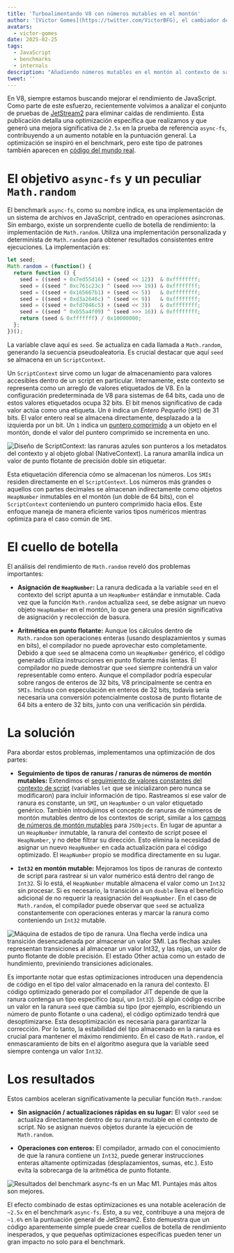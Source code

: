 ```yaml
---
title: 'Turboalimentando V8 con números mutables en el montón'
author: '[Victor Gomes](https://twitter.com/VictorBFG), el cambiador de bits'
avatars:
  - victor-gomes
date: 2025-02-25
tags:
  - JavaScript
  - benchmarks
  - internals
description: "Añadiendo números mutables en el montón al contexto de scripts"
tweet: ''
---
```


En V8, siempre estamos buscando mejorar el rendimiento de JavaScript. Como parte de este esfuerzo, recientemente volvimos a analizar el conjunto de pruebas de [JetStream2](https://browserbench.org/JetStream2.1/) para eliminar caídas de rendimiento. Esta publicación detalla una optimización específica que realizamos y que generó una mejora significativa de `2.5x` en la prueba de referencia `async-fs`, contribuyendo a un aumento notable en la puntuación general. La optimización se inspiró en el benchmark, pero este tipo de patrones también aparecen en [código del mundo real](https://github.com/WebAssembly/binaryen/blob/3339c1f38da5b68ce8bf410773fe4b5eee451ab8/scripts/fuzz_shell.js#L248).

<!--truncate-->
# El objetivo `async-fs` y un peculiar `Math.random`

El benchmark `async-fs`, como su nombre indica, es una implementación de un sistema de archivos en JavaScript, centrado en operaciones asíncronas. Sin embargo, existe un sorprendente cuello de botella de rendimiento: la implementación de `Math.random`. Utiliza una implementación personalizada y determinista de `Math.random` para obtener resultados consistentes entre ejecuciones. La implementación es:

```js
let seed;
Math.random = (function() {
  return function () {
    seed = ((seed + 0x7ed55d16) + (seed << 12))  & 0xffffffff;
    seed = ((seed ^ 0xc761c23c) ^ (seed >>> 19)) & 0xffffffff;
    seed = ((seed + 0x165667b1) + (seed << 5))   & 0xffffffff;
    seed = ((seed + 0xd3a2646c) ^ (seed << 9))   & 0xffffffff;
    seed = ((seed + 0xfd7046c5) + (seed << 3))   & 0xffffffff;
    seed = ((seed ^ 0xb55a4f09) ^ (seed >>> 16)) & 0xffffffff;
    return (seed & 0xfffffff) / 0x10000000;
  };
})();
```

La variable clave aquí es `seed`. Se actualiza en cada llamada a `Math.random`, generando la secuencia pseudoaleatoria. Es crucial destacar que aquí `seed` se almacena en un `ScriptContext`.

Un `ScriptContext` sirve como un lugar de almacenamiento para valores accesibles dentro de un script en particular. Internamente, este contexto se representa como un arreglo de valores etiquetados de V8. En la configuración predeterminada de V8 para sistemas de 64 bits, cada uno de estos valores etiquetados ocupa 32 bits. El bit menos significativo de cada valor actúa como una etiqueta. Un `0` indica un _Entero Pequeño_ (`SMI`) de 31 bits. El valor entero real se almacena directamente, desplazado a la izquierda por un bit. Un `1` indica un [puntero comprimido](https://v8.dev/blog/pointer-compression) a un objeto en el montón, donde el valor del puntero comprimido se incrementa en uno.

![Diseño de `ScriptContext`: las ranuras azules son punteros a los metadatos del contexto y al objeto global (`NativeContext`). La ranura amarilla indica un valor de punto flotante de precisión doble sin etiquetar.](/_img/mutable-heap-number/script-context.svg)

Esta etiquetación diferencia cómo se almacenan los números. Los `SMIs` residen directamente en el `ScriptContext`. Los números más grandes o aquellos con partes decimales se almacenan indirectamente como objetos `HeapNumber` inmutables en el montón (un doble de 64 bits), con el `ScriptContext` conteniendo un puntero comprimido hacia ellos. Este enfoque maneja de manera eficiente varios tipos numéricos mientras optimiza para el caso común de `SMI`.

# El cuello de botella

El análisis del rendimiento de `Math.random` reveló dos problemas importantes:

- **Asignación de `HeapNumber`:** La ranura dedicada a la variable `seed` en el contexto del script apunta a un `HeapNumber` estándar e inmutable. Cada vez que la función `Math.random` actualiza `seed`, se debe asignar un nuevo objeto `HeapNumber` en el montón, lo que genera una presión significativa de asignación y recolección de basura.

- **Aritmética en punto flotante:** Aunque los cálculos dentro de `Math.random` son operaciones enteras (usando desplazamientos y sumas en bits), el compilador no puede aprovechar esto completamente. Debido a que `seed` se almacena como un `HeapNumber` genérico, el código generado utiliza instrucciones en punto flotante más lentas. El compilador no puede demostrar que `seed` siempre contendrá un valor representable como entero. Aunque el compilador podría especular sobre rangos de enteros de 32 bits, V8 principalmente se centra en `SMIs`. Incluso con especulación en enteros de 32 bits, todavía sería necesaria una conversión potencialmente costosa de punto flotante de 64 bits a entero de 32 bits, junto con una verificación sin pérdida.

# La solución

Para abordar estos problemas, implementamos una optimización de dos partes:

- **Seguimiento de tipos de ranuras / ranuras de números de montón mutables:** Extendimos el [seguimiento de valores constantes del contexto de script](https://issues.chromium.org/u/2/issues/42203515) (variables `let` que se inicializaron pero nunca se modificaron) para incluir información de tipo. Rastreamos si ese valor de ranura es constante, un `SMI`, un `HeapNumber` o un valor etiquetado genérico. También introdujimos el concepto de ranuras de números de montón mutables dentro de los contextos de script, similar a los [campos de números de montón mutables](https://v8.dev/blog/react-cliff#smi-heapnumber-mutableheapnumber) para `JSObjects`. En lugar de apuntar a un `HeapNumber` inmutable, la ranura del contexto de script posee el `HeapNumber`, y no debe filtrar su dirección. Esto elimina la necesidad de asignar un nuevo `HeapNumber` en cada actualización para el código optimizado. El `HeapNumber` propio se modifica directamente en su lugar.

- **`Int32` en montón mutable:** Mejoramos los tipos de ranuras de contexto de script para rastrear si un valor numérico está dentro del rango de `Int32`. Si lo está, el `HeapNumber` mutable almacena el valor como un `Int32` sin procesar. Si es necesario, la transición a un `double` lleva el beneficio adicional de no requerir la reasignación del `HeapNumber`. En el caso de `Math.random`, el compilador puede observar que `seed` se actualiza constantemente con operaciones enteras y marcar la ranura como conteniendo un `Int32` mutable.

![Máquina de estados de tipo de ranura. Una flecha verde indica una transición desencadenada por almacenar un valor `SMI`. Las flechas azules representan transiciones al almacenar un valor `Int32`, y las rojas, un valor de punto flotante de doble precisión. El estado `Other` actúa como un estado de hundimiento, previniendo transiciones adicionales.](/_img/mutable-heap-number/transitions.svg)

Es importante notar que estas optimizaciones introducen una dependencia de código en el tipo del valor almacenado en la ranura del contexto. El código optimizado generado por el compilador JIT depende de que la ranura contenga un tipo específico (aquí, un `Int32`). Si algún código escribe un valor en la ranura `seed` que cambia su tipo (por ejemplo, escribiendo un número de punto flotante o una cadena), el código optimizado tendrá que desoptimizarse. Esta desoptimización es necesaria para garantizar la corrección. Por lo tanto, la estabilidad del tipo almacenado en la ranura es crucial para mantener el máximo rendimiento. En el caso de `Math.random`, el enmascaramiento de bits en el algoritmo asegura que la variable seed siempre contenga un valor `Int32`.

# Los resultados

Estos cambios aceleran significativamente la peculiar función `Math.random`:

- **Sin asignación / actualizaciones rápidas en su lugar:** El valor `seed` se actualiza directamente dentro de su ranura mutable en el contexto de script. No se asignan nuevos objetos durante la ejecución de `Math.random`.

- **Operaciones con enteros:** El compilador, armado con el conocimiento de que la ranura contiene un `Int32`, puede generar instrucciones enteras altamente optimizadas (desplazamientos, sumas, etc.). Esto evita la sobrecarga de la aritmética de punto flotante.

![Resultados del benchmark `async-fs` en un Mac M1. Puntajes más altos son mejores.](/_img/mutable-heap-number/result.png)

El efecto combinado de estas optimizaciones es una notable aceleración de `~2.5x` en el benchmark `async-fs`. Esto, a su vez, contribuye a una mejora de `~1.6%` en la puntuación general de JetStream2. Esto demuestra que un código aparentemente simple puede crear cuellos de botella de rendimiento inesperados, y que pequeñas optimizaciones específicas pueden tener un gran impacto no solo para el benchmark.

